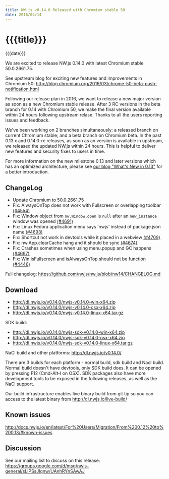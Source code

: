```yaml
---
title: NW.js v0.14.0 Released with Chromium stable 50
date: 2016/04/14
---
```

# {{{title}}}
{{{date}}}

We are excited to release NW.js 0.14.0 with latest Chromium stable 50.0.2661.75.

See upstream blog for exciting new features and improvements in Chromium 50: http://blog.chromium.org/2016/03/chrome-50-beta-push-notification.html

Following our release plan in 2016, we want to release a new major version as soon as a new Chromium stable release. After 3 RC versions in the beta branch for 0.14 with Chromium 50, we make the final version available within 24 hours following upstream relase. Thanks to all the users reporting issues and feedback.

We've been working on 2 branches simultaneously: a released branch on current Chromium stable; and a beta branch on Chromium beta. In the past 0.13.x and 0.14.0-rc releases, as soon as an version is available in upstream, we released the updated NW.js within 24 hours. This is helpful to deliver new features and security fixes to users in time.

For more information on the new milestone 0.13 and later versions which has an optimized architecture, please see [our blog "What's New in 0.13"](/blog/whats-new-in-0.13) for a better introduction.

## ChangeLog

- Update Chromium to 50.0.2661.75
- Fix: AlwaysOnTop does not work with Fullscreen or overlapping toolbar [(#4554)](https://github.com/nwjs/nw.js/issues/4554)
- Fix: Window object from `nw.Window.open` is `null` after an `new_instance` window was opened [(#4691)](https://github.com/nwjs/nw.js/issues/4691)
- Fix: Linux Fedora application menu says 'nwjs' instead of package.json name [(#4693)](https://github.com/nwjs/nw.js/issues/4693)
- Fix: Shortcut not work in devtools while it placed in a webview [(#4709)](https://github.com/nwjs/nw.js/issues/4709)
- Fix: nw.App.clearCache hang and it should be sync [(#4674)](https://github.com/nwjs/nw.js/issues/4674)
- Fix: Crashes sometimes when using menu.popup and GC happens [(#4697)](https://github.com/nwjs/nw.js/issues/4697)
- Fix: Win.isFullscreen and isAlwaysOnTop should not be function [(#4446)](https://github.com/nwjs/nw.js/issues/4446)

Full changelog: https://github.com/nwjs/nw.js/blob/nw14/CHANGELOG.md

## Download 

* http://dl.nwjs.io/v0.14.0/nwjs-v0.14.0-win-x64.zip 
* http://dl.nwjs.io/v0.14.0/nwjs-v0.14.0-osx-x64.zip 
* http://dl.nwjs.io/v0.14.0/nwjs-v0.14.0-linux-x64.tar.gz 

SDK build: 
* http://dl.nwjs.io/v0.14.0/nwjs-sdk-v0.14.0-win-x64.zip 
* http://dl.nwjs.io/v0.14.0/nwjs-sdk-v0.14.0-osx-x64.zip 
* http://dl.nwjs.io/v0.14.0/nwjs-sdk-v0.14.0-linux-x64.tar.gz 

NaCl build and other platforms: http://dl.nwjs.io/v0.14.0/ 

There are 3 builds for each platform - normal build, sdk build and Nacl build. Normal build doesn't have devtools, only SDK build does. lt can be opened by pressing F12 (Cmd-Alt-I on OSX). SDK packages also have more development tools to be exposed in the following releases, as well as the NaCl support. 

Our build infrastructure enables live binary build from git tip so you can access to the latest binary from http://dl.nwjs.io/live-build/ 

## Known issues 
 
http://docs.nwjs.io/en/latest/For%20Users/Migration/From%200.12%20to%200.13/#known-issues

## Discussion

See our mailing list to discuss on this release: https://groups.google.com/d/msg/nwjs-general/sLlPSsJlqnw/UAnhRYnSAwAJ
